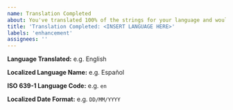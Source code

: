 ```yaml
---
name: Translation Completed
about: You've translated 100% of the strings for your language and would like to add the language to the live site.
title: 'Translation Completed: <INSERT LANGUAGE HERE>'
labels: 'enhancement'
assignees: ''
---
```


**Language Translated:** e.g. English

**Localized Language Name:** e.g. Español

**ISO 639-1 Language Code:** e.g. `en`

**Localized Date Format:** e.g. `DD/MM/YYYY`

